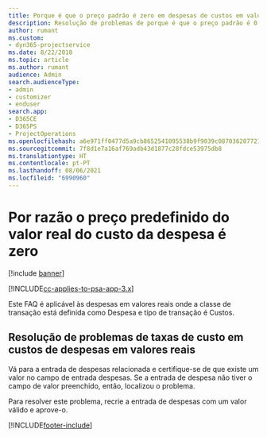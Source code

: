 ```yaml
---
title: Porque é que o preço padrão é zero em despesas de custos em valores reais?
description: Resolução de problemas de porque é que o preço padrão é 0 para custos de despesas em valores reais.
author: rumant
ms.custom:
- dyn365-projectservice
ms.date: 8/22/2018
ms.topic: article
ms.author: rumant
audience: Admin
search.audienceType:
- admin
- customizer
- enduser
search.app:
- D365CE
- D365PS
- ProjectOperations
ms.openlocfilehash: a6e971ff0477d5a9cb8652541095538b9f9039c0870362077218df609871ed4f
ms.sourcegitcommit: 7f8d1e7a16af769adb43d1877c28fdce53975db8
ms.translationtype: HT
ms.contentlocale: pt-PT
ms.lasthandoff: 08/06/2021
ms.locfileid: "6990960"
---
```

# <a name="why-is-the-price-defaulting-to-zero-on-expense-cost-actuals"></a>Por razão o preço predefinido do valor real do custo da despesa é zero

[!include [banner](../includes/psa-now-project-operations.md)]

[!INCLUDE[cc-applies-to-psa-app-3.x](../includes/cc-applies-to-psa-app-3x.md)]

Este FAQ é aplicável às despesas em valores reais onde a classe de transação está definida como Despesa e tipo de transação é Custos.

## <a name="troubleshooting-cost-rates-on-expense-cost-actuals"></a>Resolução de problemas de taxas de custo em custos de despesas em valores reais

Vá para a entrada de despesas relacionada e certifique-se de que existe um valor no campo de entrada despesas. Se a entrada de despesa não tiver o campo de valor preenchido, então, localizou o problema.
 
Para resolver este problema, recrie a entrada de despesas com um valor válido e aprove-o.


[!INCLUDE[footer-include](../includes/footer-banner.md)]